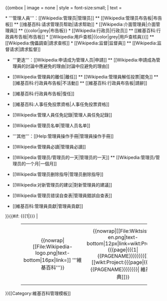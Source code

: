 {{ombox
| image = none
| style = font-size:small;
| text =
<div class="hlist">
* '''管理人員'''：[[Wikipedia:管理员|管理员]]
** [[Wikipedia:管理员布告板|布告板]]
** [[维基百科:请求管理员帮助|请求帮助]]
* [[Wikipedia:介面管理員|介面管理員]]
** {{color|grey|布告板}}
* [[Wikipedia:行政员|行政员]]
** [[維基百科:行政員布告板|布告板]]
* [[Wikipedia:用戶查核|{{color|grey|用戶查核員}}]]
** [[Wikipedia:傀儡調查|請求查核]]
* [[Wikipedia:监督|监督員]]
** [[Wikipedia:监督请求|請求監督]]

* '''更迭'''：[[Wikipedia:申请成为管理人员|申請]]
** [[Wikipedia:申請成為管理員的討論中應避免的理由|討論中应避免的理由]]
* [[Wikipedia:管理員的離任|離任]]
** [[Wikipedia:管理員解任投票|罷免]]
** [[維基百科:行政員布告板|不活動]]
** [[維基百科:行政員布告板|請辭]]
* [[維基百科:行政員布告板|復任]]
* [[維基百科:人事任免投票資格|人事任免投票資格]]
* [[Wikipedia:管理人員任免記錄|管理人員任免記錄]]
* [[Wikipedia:管理员名单|管理人员名单]]

* '''其他'''：[[Help:管理員操作手冊|管理員操作手冊]]
* [[Wikipedia:管理員必讀|管理員必讀]]
* [[Wikipedia:管理员/管理员的一天|管理员的一天]]
** [[Wikipedia:管理员/管理员的一个月|一個月]]
* [[Wikipedia:管理员删除指导|管理员删除指导]]
* [[Wikipedia:对新管理员的建议|對新管理員的建議]]
* [[Wikipedia:管理员错误自查表|管理員錯誤自查表]]
* [[維基百科:管理員貢獻|管理員貢獻]]
</div>
}}{{#if: {{{1|}}}
|<table style="margin: 1em auto;width:80%;"><tr><td style="text-align: center">
{{nowrap|[[File:Wikipedia-logo.png|text-bottom|16px|link=]]&nbsp;'''維基百科'''}}
</td><td style="text-align: center">
{{nowrap|[[File:Wiktsister en.png|text-bottom|12px|link=wikt:Project:{{{page|{{{1|{{PAGENAME}}}}}}}}]][[wikt:Project:{{{page|{{{1|{{PAGENAME}}}}}}}}| 維基詞典]]}}
</td><td style="text-align: center">
{{nowrap|[[File:Wikibooks-logo.svg|text-bottom|14px|link=b:Project:{{{page|{{{1|{{PAGENAME}}}}}}}}]][[b:Project:{{{page|{{{1|{{PAGENAME}}}}}}}}| 維基教科書]]}}
</td><td style="text-align: center">
{{nowrap|[[File:Wikiquote-logo.svg|text-bottom|13px|link=q:Project:{{{page|{{{1|{{PAGENAME}}}}}}}}]][[q:Project:{{{page|{{{1|{{PAGENAME}}}}}}}}| 維基語錄]]}}
</td><td style="text-align: center">
{{nowrap|[[File:Wikinews favicon.svg|text-bottom|15px|link=n:Project:{{{page|{{{1|{{PAGENAME}}}}}}}}]][[n:Project:{{{page|{{{1|{{PAGENAME}}}}}}}}| 維基新聞]]}}
</td><td style="text-align: center">
{{nowrap|[[File:Wikisource-logo.svg|text-bottom|14px|link=s:Project:{{{page|{{{1|{{PAGENAME}}}}}}}}]][[s:Project:{{{page|{{{1|{{PAGENAME}}}}}}}}| 維基文庫]]}}
</td><td style="text-align: center">
{{nowrap|[[File:Wikivoyage-Logo-v3-icon.svg|text-bottom|14px|link=voy:Project:{{{page|{{{1|{{PAGENAME}}}}}}}}]][[voy:Project:{{{page|{{{1|{{PAGENAME}}}}}}}}| 維基導遊]]}}
</td></tr></table>}}<noinclude>[[Category:維基百科管理模板]]</noinclude>